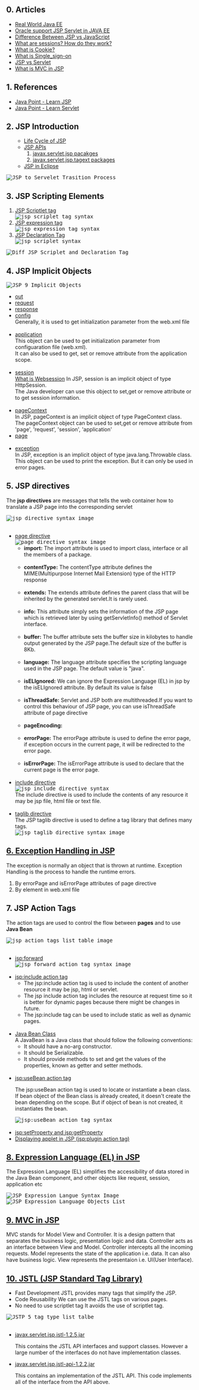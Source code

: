 ## 0. Articles
<ul>
  <li><a href="https://real-world-java-ee.zeef.com/arjan.tijms">Real World Java EE</a></li>
  <li><a href="www.oracle.com/technetwork/java/javaee/tech/index.html">Oracle support JSP Servlet in JAVA EE</a></li>
  <li><a href="https://www.educba.com/jsp-vs-javascript/">Difference Between JSP vs JavaScript</a></li>
  <li><a href="https://stackoverflow.com/questions/3804209/what-are-sessions-how-do-they-work\">What are sessions? How do they work?</a></li>
  <li><a href="http://www.whatarecookies.com/">What is Cookie?</a></li>
  <li><a href="https://en.wikipedia.org/wiki/Single_sign-on">What is Single_sign-on</a></li>
  <li><a href="https://www.quora.com/What-is-the-difference-between-Java-servlets-and-JSP">JSP vs Servlet</a></li>
  <li><a href="https://www.javatpoint.com/MVC-in-jsp">What is MVC in JSP</a></li>
</ul>

## 1. References
<ul>
  <li><a href="https://www.javatpoint.com/jsp-tutorial">Java Point - Learn JSP</a></li>
  <li><a href="https://www.javatpoint.com/servlet-tutorial">Java Point - Learn Servlet</a></li>
</ul>

## 2. JSP Introduction
<ol>
  <ul>
    <li><a href="https://www.javatpoint.com/jsp-tutorial">Life Cycle of JSP</a></li>
    <li><a href="https://www.javatpoint.com/jsp-api">JSP APIs</a>
      <ol>
        <li><a href="https://docs.oracle.com/javaee/7/api/javax/servlet/jsp/package-summary.html">javax.servlet.jsp pacakges</a></li>
        <li><a href="https://tomcat.apache.org/tomcat-7.0-doc/jspapi/javax/servlet/jsp/tagext/package-summary.html">javax.servlet.jsp.tagext packages</a></li>
      </ol>
    </li>
    <li><a href="https://www.javatpoint.com/creating-jsp-in-eclipse-ide">JSP in Eclipse</a></li>
  </ul>
</ol>

<kbd>
<img src="https://github.com/Blackdog-Programmer/JSP-Servlet/blob/master/reference/JSP-Fundamentals/JSP-to-Servlet-Transition.png" alt="JSP to Servelet Trasition Process">
</kbd>

## 3. JSP Scripting Elements
<ol>
  <li><a href="https://www.javatpoint.com/jsp-scriptlet-tag">JSP Scriptlet tag</a></li>
    <kbd>
      <img src="https://github.com/Blackdog-Programmer/JSP-Servlet/blob/master/reference/JSP-Fundamentals/jsp_scriplet_tag_syntax.png" alt="jsp scriplet tag syntax">
    </kbd>
  <li><a href="https://www.javatpoint.com/jsp-expression-tag">JSP expression tag</a></li>
    <kbd>  
      <img src="https://github.com/Blackdog-Programmer/JSP-Servlet/blob/master/reference/JSP-Fundamentals/jsp_expression_tag_syntax.png" alt="jsp expression tag syntax">
    </kbd>
  <li><a href="https://www.javatpoint.com/jsp-declaration-tag">JSP Declaration Tag</a></li>
    <kbd> 
      <img src="https://github.com/Blackdog-Programmer/JSP-Servlet/blob/master/reference/JSP-Fundamentals/jsp_declaration_tag_syntax.png" alt="jsp scriplet syntax">
    </kbd>
</ol>

<kbd>
<img src="https://github.com/Blackdog-Programmer/JSP-Servlet/blob/master/reference/JSP-Fundamentals/Diff_JSP_Scriplet_Delcaration_Tag.png", alt="Diff JSP Scriplet and Declaration Tag">
</kbd>

## 4. JSP Implicit Objects

<kbd>
<img src="https://github.com/Blackdog-Programmer/JSP-Servlet/blob/master/reference/Implicit-Objects/JSP_9_Implicit_Objects.png" alt="JSP 9 Implicit Objects">
</kbd>

<ul>
  <li><a href="https://www.javatpoint.com/jsp-implicit-objects">out</a></li>
  <li><a href="https://www.javatpoint.com/request-implicit-object">request</a></li>
  <li><a href="https://www.javatpoint.com/response-implicit-object">response<a></li>
  <li><a href="https://www.javatpoint.com/config-implicit-object">config</a></li>
    Generally, it is used to get initialization parameter from the web.xml file<br><br>
  <li><a href="https://www.javatpoint.com/application-implicit-object">application</a></li>
    This object can be used to get initialization parameter from configuaration file (web.xml).<br>
    It can also be used to get, set or remove attribute from the application scope.<br><br>
  <li><a href="https://www.javatpoint.com/session-implicit-object">session</a></li>
    <a href="https://www.computerhope.com/jargon/s/session.htm">What is Websession</a></li>
    In JSP, session is an implicit object of type HttpSession.<br/>
    The Java developer can use this object to set,get or remove attribute or to get session information.<br><br>
  <li><a href="https://www.javatpoint.com/pageContext-implicit-object">pageContext</a></li>
    In JSP, pageContext is an implicit object of type PageContext class.</br>
    The pageContext object can be used to set,get or remove attribute from 'page', 'request', 'session', 'application'<br>
  <li><a href="https://www.javatpoint.com/page-implicit-object">page</a></li><br>
  <li><a href="https://www.javatpoint.com/exception-implicit-object">exception</a></li>
    In JSP, exception is an implicit object of type java.lang.Throwable class.<br>
    This object can be used to print the exception. But it can only be used in error pages.
</ul>
  
## 5. JSP directives
The <strong>jsp directives</strong> are messages that tells the web container how to translate a JSP page into the corresponding servlet<br>

<kbd>
  <img src="https://github.com/Blackdog-Programmer/JSP-Servlet/blob/master/reference/directives/jsp_directive_syntax.png" alt="jsp directive syntax image">
</kbd><br><br>

<ul>
  <li><a href="https://www.javatpoint.com/jsp-page-directive">page directive</a><br>
    <kbd>
      <img src="https://github.com/Blackdog-Programmer/JSP-Servlet/blob/master/reference/directives/jsp_directive_page_syntax.png" alt="page directive syntax image">
    </kbd><br>
    <ul> 
      <li><strong>import:</strong> The import attribute is used to import class, interface or all the members of a package.</li><br>
      <li><strong>contentType:</strong> The contentType attribute defines the MIME(Multipurpose Internet Mail Extension) type of the HTTP response</li><br>
      <li><strong>extends:</strong> The extends attribute defines the parent class that will be inherited by the generated servlet.It is rarely used.</li><br>
      <li><strong>info:</strong> This attribute simply sets the information of the JSP page which is retrieved later by using getServletInfo() method of Servlet interface.</li><br>
      <li><strong>buffer:</strong> The buffer attribute sets the buffer size in kilobytes to handle output generated by the JSP page.The default size of the buffer is 8Kb.</li><br>
      <li><strong>language:</strong> The language attribute specifies the scripting language used in the JSP page. The default value is "java".</li><br>
      <li><strong>isELIgnored:</strong> We can ignore the Expression Language (EL) in jsp by the isELIgnored attribute. By default its value is false</li><br>
      <li><strong>isThreadSafe:</strong> Servlet and JSP both are multithreaded.If you want to control this behaviour of JSP page, you can use isThreadSafe attribute of page directive</li><br>
      <li><strong>pageEncoding:</strong> </li><br>
      <li><strong>errorPage:</strong> The errorPage attribute is used to define the error page, if exception occurs in the current page, it will be redirected to the error page.</li><br>
      <li><strong>isErrorPage:</strong> The isErrorPage attribute is used to declare that the current page is the error page.</li><br>
    </ul>
  </li>   
  <li><a href="https://www.javatpoint.com/jsp-include-directive">include directive</a></li>
    <kbd>
      <img src="https://github.com/Blackdog-Programmer/JSP-Servlet/blob/master/reference/directives/jsp_directive_include_syntax.png" alt="jsp include directive syntax">
    </kbd><br>
    The include directive is used to include the contents of any resource it may be jsp file, html file or text file.<br><br>
  <li><a href="https://www.javatpoint.com/jsp-taglib-directive">taglib directive</a></li>
    The JSP taglib directive is used to define a tag library that defines many tags.<br>
    <kbd>
      <img src="https://github.com/Blackdog-Programmer/JSP-Servlet/blob/master/reference/directives/jsp_directive_taglib_syntax.png" alt="jsp taglib directive syntax image">
    </kbd>
</ul>

## [6. Exception Handling in JSP](https://www.javatpoint.com/exception-handling-in-jsp)
The exception is normally an object that is thrown at runtime. Exception Handling is the process to handle the runtime errors.<br>
<ol>
  <li>By errorPage and isErrorPage attributes of page directive</li>
  <li>By <error-page> element in web.xml file</li>
</ol>

## 7. JSP Action Tags
The action tags are used to control the flow between <strong>pages</strong> and to use <strong>Java Bean</strong><br>

<kbd>
<img src="https://github.com/Blackdog-Programmer/JSP-Servlet/blob/master/reference/Actions-Tags/jsp-action-tags-list.png" alt="jsp action tags list table image">
</kbd><br><br>

<ul>
  <li><a href="https://www.javatpoint.com/jsp-action-tags-forward-action">jsp:forward</a></li>
  <kbd>
    <img src="https://github.com/Blackdog-Programmer/JSP-Servlet/blob/master/reference/Actions-Tags/jsp-forward-tag-with-parameter-syntax.png" alt="jsp forward action tag syntax image">
  </kbd><br><br>
  
  <li><a href="https://www.javatpoint.com/jsp-include-action">jsp:include action tag</a>
    <ul>
      <li>The jsp:include action tag is used to include the content of another resource it may be jsp, html or servlet.</li>
      <li>The jsp include action tag includes the resource at request time so it is better for dynamic pages because there might be changes in future.</li>
      <li>The jsp:include tag can be used to include static as well as dynamic pages.</li>
    </ul>
  </li><br>
  
  <li><a href="https://www.javatpoint.com/java-bean">Java Bean Class</a><br>
  A JavaBean is a Java class that should follow the following conventions:
    <ul>
      <li>It should have a no-arg constructor.</li>
      <li>It should be Serializable.</li>
      <li>It should provide methods to set and get the values of the properties, known as getter and setter methods.</li>
    </ul>
  </li><br>
  
  <li><a href="https://www.javatpoint.com/jsp-useBean-action">jsp:useBean action tag</a></li>
  <p>The jsp:useBean action tag is used to locate or instantiate a bean class. If bean object of the Bean class is already created, it doesn't create the bean depending on the scope. But if object of bean is not created, it instantiates the bean.</p>
  
  <kbd>
    <img src="https://github.com/Blackdog-Programmer/JSP-Servlet/blob/master/reference/Actions-Tags/jsp-useBean-action-tag-syntax.png" alt="jsp:useBean action tag syntax">
  </kbd><br><br>
  
  <li><a href="https://www.javatpoint.com/jsp-setProperty-and-jsp-getProperty-action-tag">jsp:setProperty and jsp:getProperty</a></li>
  
  <li><a href="https://www.javatpoint.com/displaying-applet-in-jsp">Displaying applet in JSP (jsp:plugin action tag)</a></li>
</ul>

## [8. Expression Language (EL) in JSP](https://www.javatpoint.com/EL-expression-in-jsp)
<p>
  The Expression Language (EL) simplifies the accessibility of data stored in the Java Bean component, and other objects like request, session, application etc
</p>

<kbd>
  <img src="https://github.com/Blackdog-Programmer/JSP-Servlet/blob/master/reference/Expression-Language/Expression-Language-Syntax.png" alt="JSP Expression Langue Syntax Image">
  </kbd><br>
<kbd>
  <img src="https://github.com/Blackdog-Programmer/JSP-Servlet/blob/master/reference/Expression-Language/Implicit-Objects-in-Expression-Language.png" alt="JSP Expression Language Objects List">
</kbd>                                                                                                 

## [9. MVC in JSP](https://www.javatpoint.com/MVC-in-jsp)
<p>
  MVC stands for Model View and Controller. It is a design pattern that separates the business logic, presentation logic and data.
  Controller acts as an interface between View and Model. Controller intercepts all the incoming requests.
  Model represents the state of the application i.e. data. It can also have business logic.
  View represents the presentaion i.e. UI(User Interface).
</p>

## [10. JSTL (JSP Standard Tag Library)](https://www.javatpoint.com/jstl)
<ul>
  <li>Fast Development JSTL provides many tags that simplify the JSP.</li>
  <li>Code Reusability We can use the JSTL tags on various pages.</li>
  <li>No need to use scriptlet tag It avoids the use of scriptlet tag.</li>
</ul>

<kbd>
  <img src="https://github.com/Blackdog-Programmer/JSP-Servlet/blob/master/reference/JSTL/JSTL_5_types_tags_list.png" alt="JSTP 5 tag type list talbe">
</kbd><br><br>

<ul>
  <li><a href="https://mvnrepository.com/artifact/org.glassfish.web/javax.servlet.jsp.jstl/1.2.5">javax.servlet.jsp.jstl-1.2.5.jar</a></li>
  <p>
    This contains the JSTL API interfaces and support classes. However a large number of the interfaces do not have implementation classes.
  </p>

  <li><a href="https://mvnrepository.com/artifact/javax.servlet.jsp.jstl/javax.servlet.jsp.jstl-api/1.2.2">javax.servlet.jsp.jstl-api-1.2.2.jar</a></li>
  <p>This contains an implementation of the JSTL API. This code implements all of the interface from the API above.</p>
</ul>
